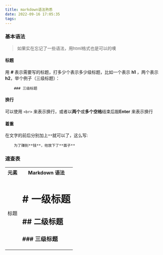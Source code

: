 ```yaml
---
title: markdown语法熟悉
date: 2022-09-16 17:05:35
tags:
---
```

### 基本语法

>如果实在忘记了一些语法，用html格式也是可以的噢

#### 标题
用 ***#*** 表示需要写的标题，打多少个表示多少级标题，比如一个表示 **h1** ，两个表示 **h2**，举个例子（三级标题）：  
```
    ### 三级标题
```

#### 换行
可以使用 `<br>` 来表示换行，或者以**两个**或**多个空格**结束后敲**Enter** 来表示换行

#### 着重
在文字的前后分别加上`**`就可以了，这么写:
```
    为了赚到**钱**，他放下了**面子**
```

### 速查表

<table>
    <tr>
        <th>元素</th>
        <th>Markdown 语法</th>
    </tr>
    <tr>
        <td>标题</td>
        <td>
            <h1># 一级标题</h1>
            <h2>## 二级标题</h2>
            <h3>### 三级标题</h3>
        </td>
    </tr>
</table>
